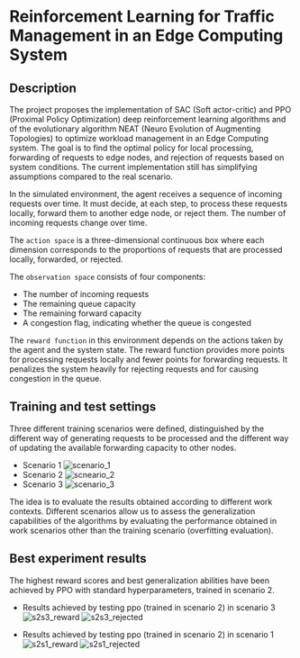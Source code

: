 # Reinforcement Learning for Traffic Management in an Edge Computing System 

## Description
The project proposes the implementation of  SAC (Soft actor-critic) and PPO (Proximal Policy Optimization) deep reinforcement learning algorithms and of the evolutionary algorithm NEAT (Neuro Evolution of Augmenting Topologies) to optimize workload management in an Edge Computing system. The goal is to find the optimal policy for local processing, forwarding of requests to edge nodes, and rejection of requests based on system conditions.
The current implementation still has simplifying assumptions compared to the real scenario.

In the simulated environment, the agent receives a sequence of incoming requests over time. It must decide, at each step, to process these requests locally, forward them to another edge node, or reject them. The number of incoming requests change over time.

The `action space` is a three-dimensional continuous box where each dimension corresponds to the proportions of requests that are processed locally, forwarded, or rejected.

The `observation space` consists of four components:
- The number of incoming requests
- The remaining queue capacity
- The remaining forward capacity
- A congestion flag, indicating whether the queue is congested

The `reward function` in this environment depends on the actions taken by the agent and the system state. The reward function provides more points for processing requests locally and fewer points for forwarding requests. It penalizes the system heavily for rejecting requests and for causing congestion in the queue.

## Training and test settings
Three different training scenarios were defined, distinguished by the different way of generating requests to be processed and the different way of updating the available forwarding capacity to other nodes.
- Scenario 1
![scenario_1](https://github.com/GiacomoPracucci/RL-edge-computing/assets/94844087/bd9a1f56-d54a-4353-93f4-6f4ec56050b5)
- Scenario 2
![scneario_2](https://github.com/GiacomoPracucci/RL-edge-computing/assets/94844087/785cb86f-30d4-49df-b208-c797498834c3)
- Scenario 3
![scenario_3](https://github.com/GiacomoPracucci/RL-edge-computing/assets/94844087/b513e072-40de-4f35-8a35-e051416a1599)

The idea is to evaluate the results obtained according to different work contexts. Different scenarios allow us to assess the generalization capabilities of the algorithms by evaluating the performance obtained in work scenarios other than the training scenario (overfitting evaluation).

## Best experiment results
The highest reward scores and best generalization abilities have been achieved by PPO with standard hyperparameters, trained in scenario 2.

- Results achieved by testing ppo (trained in scenario 2) in scenario 3
![s2s3_reward](https://github.com/GiacomoPracucci/RL-edge-computing/assets/94844087/e8c54160-2083-4040-9aef-1ce708b8822c)
![s2s3_rejected](https://github.com/GiacomoPracucci/RL-edge-computing/assets/94844087/2d19ae0f-1dd8-4515-92c5-a4ad58a1cfc4)

- Results achieved by testing ppo (trained in scenario 2) in scenario 1
![s2s1_reward](https://github.com/GiacomoPracucci/RL-edge-computing/assets/94844087/c362afe5-6b91-452e-ad54-c31751a3951a)
![s2s1_rejected](https://github.com/GiacomoPracucci/RL-edge-computing/assets/94844087/1e3487d9-7011-4add-a20c-dace4c962e64)
